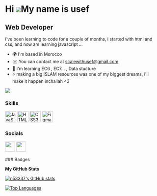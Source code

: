 Hi ![](https://user-images.githubusercontent.com/18350557/176309783-0785949b-9127-417c-8b55-ab5a4333674e.gif)My name is usef
============================================================================================================================

Web Developer
-------------

i've been learning to code for a couple of months, i started with html and css, and now am learning javascript ...

* 🌍  I'm based in Morocco
* ✉️  You can contact me at [scalewithusef@gmail.com](mailto:scalewithusef@gmail.com)
* 🧠  I'm learning EC6 , EC7... , Data stucture
* ⚡  making a big ISLAM resources was one of my biggest dreams, i'll make it happen inchallah <3

<a href="https://www.twitter.com/n_53337" target="_blank" rel="noreferrer"><img
src="https://img.shields.io/twitter/follow/n_53337?logo=twitter&style=for-the-badge&color=0891b2&labelColor=1c1917"
/></a>
### Skills

<p align="left">
<a href="https://developer.mozilla.org/en-US/docs/Web/JavaScript" target="_blank" rel="noreferrer"><img src="https://raw.githubusercontent.com/danielcranney/readme-generator/main/public/icons/skills/javascript-colored.svg" width="36" height="36" alt="JavaScript" /></a>
<a href="https://developer.mozilla.org/en-US/docs/Glossary/HTML5" target="_blank" rel="noreferrer"><img src="https://raw.githubusercontent.com/danielcranney/readme-generator/main/public/icons/skills/html5-colored.svg" width="36" height="36" alt="HTML5" /></a>
<a href="https://www.w3.org/TR/CSS/#css" target="_blank" rel="noreferrer"><img src="https://raw.githubusercontent.com/danielcranney/readme-generator/main/public/icons/skills/css3-colored.svg" width="36" height="36" alt="CSS3" /></a>
<a href="https://www.figma.com/" target="_blank" rel="noreferrer"><img src="https://raw.githubusercontent.com/danielcranney/readme-generator/main/public/icons/skills/figma-colored.svg" width="36" height="36" alt="Figma" /></a>
</p>

### Socials

<p align="left"> <a href="https://www.github.com/n53337" target="_blank" rel="noreferrer"><img src="https://raw.githubusercontent.com/danielcranney/readme-generator/main/public/icons/socials/github-dark.svg" width="32" height="32" /></a> <a href="https://www.twitter.com/n_53337" target="_blank" rel="noreferrer"><img src="https://raw.githubusercontent.com/danielcranney/readme-generator/main/public/icons/socials/twitter.svg" width="32" height="32" /></a></p>
### Badges

<b>My GitHub Stats</b>

<a href="http://www.github.com/n53337"><img src="https://github-readme-stats.vercel.app/api?username=n53337&show_icons=true&hide=&count_private=true&title_color=0891b2&text_color=ffffff&icon_color=0891b2&bg_color=1c1917&hide_border=true&show_icons=true" alt="n53337's GitHub stats" /></a>

<a href="https://github.com/n53337" align="left"><img src="https://github-readme-stats.vercel.app/api/top-langs/?username=n53337&langs_count=10&title_color=0891b2&text_color=ffffff&icon_color=0891b2&bg_color=1c1917&hide_border=true&locale=en&custom_title=Top%20%Languages" alt="Top Languages" /></a>
